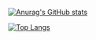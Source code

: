 [![Anurag's GitHub stats](https://github-readme-stats.vercel.app/api?username=treenumber)](https://github.com/anuraghazra/github-readme-stats)

[![Top Langs](https://github-readme-stats.vercel.app/api/top-langs/?username=mrredshark77&langs_count=8)](https://github.com/anuraghazra/github-readme-stats)
